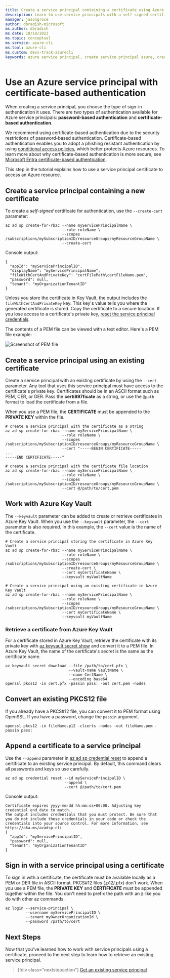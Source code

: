 ```yaml
---
title: Create a service principal containing a certificate using Azure CLI | Microsoft Docs
description: Learn to use service principals with a self-signed certificate to control access to Azure resources.
manager: jasongroce
author: dbradish-microsoft
ms.author: dbradish
ms.date: 10/10/2023
ms.topic: conceptual
ms.service: azure-cli
ms.tool: azure-cli
ms.custom: devx-track-azurecli
keywords: azure service principal, create service principal azure, create service principal azure cli
---
```


# Use an Azure service principal with certificate-based authentication

When creating a service principal, you choose the type of sign-in authentication it uses. There are two types of authentication available for Azure service principals: **password-based authentication** and **certificate-based authentication**. 

We recommend using certificate-based authentication due to the security restrictions of password-based authentication. Certificate-based authentication enables you to adopt a phishing resistant authentication by using [conditional access policies](/azure/active-directory/conditional-access/overview), which better protects Azure resources. To learn more about why certificate-based authentication is more secure, see [Microsoft Entra certificate-based authentication](/azure/active-directory/authentication/concept-certificate-based-authentication).

This step in the tutorial explains how to use a service principal certificate to access an Azure resource.

## Create a service principal containing a new certificate

To create a _self-signed_ certificate for authentication, use the `--create-cert` parameter:

```azurecli-interactive
az ad sp create-for-rbac --name myServicePrincipalName \
                         --role roleName \
                         --scopes /subscriptions/mySubscriptionID/resourceGroups/myResourceGroupName \
                         --create-cert
```

Console output:

```output
{
  "appId": "myServicePrincipalID",
  "displayName": "myServicePrincipalName",
  "fileWithCertAndPrivateKey": "certFilePath\certFileName.pem",
  "password": null,
  "tenant": "myOrganizationTenantID"
}
```

Unless you store the certificate in Key Vault, the output includes the `fileWithCertAndPrivateKey` key. This key's value tells you where the generated certificate is stored. Copy the certificate to a secure location. If you lose access to a certificate's private key, [reset the service principal credentials](./azure-cli-sp-tutorial-7.md).

The contents of a PEM file can be viewed with a text editor. Here's a PEM file example:

![Screenshot of PEM file](~/docs-ref-conceptual/media/sp-tutorial/pem-file.png)

## Create a service principal using an existing certificate

Create a service principal with an existing certificate by using the `--cert` parameter. Any tool that uses this service principal must have access to the certificate's private key. Certificates should be in an ASCII format such as PEM, CER, or DER. Pass the **certi897ficate** as a string, or use the `@path` format to load the certificate from a file.

When you use a PEM file, the **CERTIFICATE** must be appended to the **PRIVATE KEY** within the file.

```azurecli-interactive
# create a service principal with the certificate as a string
az ad sp create-for-rbac --name myServicePrincipalName \
                         --role roleName \
                         --scopes /subscriptions/mySubscriptionID/resourceGroups/myResourceGroupName \
                         --cert "-----BEGIN CERTIFICATE-----
...
-----END CERTIFICATE-----"
```

```azurecli-interactive
# create a service principal with the certificate file location
az ad sp create-for-rbac --name myServicePrincipalName \
                         --role roleName \
                         --scopes /subscriptions/mySubscriptionID/resourceGroups/myResourceGroupName \
                         --cert @/path/to/cert.pem
```

## Work with Azure Key Vault

The `--keyvault` parameter can be added to create or retrieve certificates in Azure Key Vault. When you use the `--keyvault` parameter, the `--cert` parameter is also required. In this example, the `--cert` value is the name of the certificate.

```azurecli-interactive
# Create a service principal storing the certificate in Azure Key Vault
az ad sp create-for-rbac --name myServicePrincipalName \
                         --role roleName \
                         --scopes /subscriptions/mySubscriptionID/resourceGroups/myResourceGroupName \
                         --create-cert \
                         --cert myCertificateName \
                         --keyvault myVaultName
```

```azurecli-interactive
# Create a service principal using an existing certificate in Azure Key Vault
az ad sp create-for-rbac --name myServicePrincipalName \
                         --role roleName \
                         --scopes /subscriptions/mySubscriptionID/resourceGroups/myResourceGroupName \
                         --cert myCertificateName \
                         --keyvault myVaultName
```

### Retrieve a certificate from Azure Key Vault

For a certificate stored in Azure Key Vault, retrieve the certificate with its private key with [az keyvault secret show](/cli/azure/keyvault/secret#az-keyvault-secret-show) and convert it to a PEM file. In Azure Key Vault, the name of the certificate's secret is the same as the certificate name.

```azurecli-interactive
az keyvault secret download --file /path/to/cert.pfx \
                            --vault-name VaultName \
                            --name CertName \
                            --encoding base64
openssl pkcs12 -in cert.pfx -passin pass: -out cert.pem -nodes
```

## Convert an existing PKCS12 file

If you already have a PKCS#12 file, you can convert it to PEM format using OpenSSL. If you have a password, change the `passin` argument.

```console
openssl pkcs12 -in fileName.p12 -clcerts -nodes -out fileName.pem -passin pass:
```

## Append a certificate to a service principal

Use the `--append` parameter in [az ad sp credential reset](/cli/azure/ad/sp/credential#az-ad-sp-credential-reset()) to append a certificate to an existing service principal.
By default, this command clears all passwords and keys so use carefully.

```azurecli-interactive
az ad sp credential reset --id myServicePrincipalID \
                          --append \
                          --cert @/path/to/cert.pem
```

Console output:

```output
Certificate expires yyyy-mm-dd hh:mm:ss+00:00. Adjusting key credential end date to match.
The output includes credentials that you must protect. Be sure that you do not include these credentials in your code or check the credentials into your source control. For more information, see https://aka.ms/azadsp-cli
{
  "appId": "myServicePrincipalID",
  "password": null,
  "tenant": "myOrganizationTenantID"
}
```

## Sign in with a service principal using a certificate

To sign in with a certificate, the certificate must be available locally as a PEM or DER file in ASCII format. PKCS#12 files (.p12/.pfx) don't work. When you use a PEM file, the **PRIVATE KEY** and **CERTIFICATE** must be appended together within the file. You don't need to prefix the path with an `@` like you do with other az commands.

```azurecli-interactive
az login --service-principal \
         --username myServicePrincipalID \
         --tenant myOwnerOrganizationId \
         --password /path/to/cert
```

## Next Steps

Now that you've learned how to work with service principals using a certificate, proceed to the next step to learn how to retrieve an existing service principal.

> [!div class="nextstepaction"]
> [Get an existing service principal](./azure-cli-sp-tutorial-4.md)
